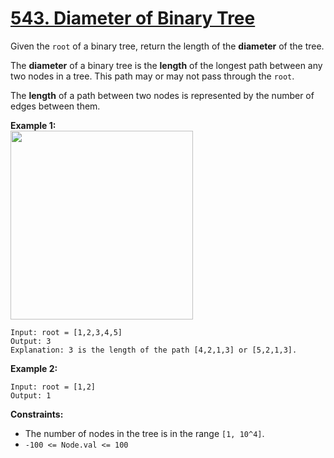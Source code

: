 # [543. Diameter of Binary Tree](https://leetcode.com/problems/diameter-of-binary-tree/)

Given the `root` of a binary tree, return the length of the **diameter**  of the tree.

The **diameter**  of a binary tree is the **length**  of the longest path between any two nodes in a tree. This path may or may not pass through the `root`.

The **length**  of a path between two nodes is represented by the number of edges between them.

**Example 1:** 
<br>
<img alt="" src="https://assets.leetcode.com/uploads/2021/03/06/diamtree.jpg" style="width: 292px; height: 302px;">

```
Input: root = [1,2,3,4,5]
Output: 3
Explanation: 3 is the length of the path [4,2,1,3] or [5,2,1,3].
```

**Example 2:** 

```
Input: root = [1,2]
Output: 1
```

**Constraints:** 

- The number of nodes in the tree is in the range `[1, 10^4]`.
- `-100 <= Node.val <= 100`